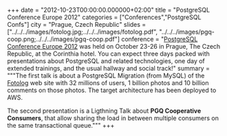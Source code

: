 +++
date = "2012-10-23T00:00:00.000000+02:00"
title = "PostgreSQL Conference Europe 2012"
categories = ["Conferences","PostgreSQL Confs"]
city = "Prague, Czech Republic"
slides = ["../../../images/fotolog.jpg;../../../images/fotolog.pdf",
          "../../../images/pgq-coop.png;../../../images/pgq-coop.pdf"]
conference = "[PostgreSQL Conference Europe 2012](https://2012.pgconf.eu) was held on October 23-26 in Prague, The Czech Republic, at the Corinthia hotel. You can expect three days packed with presentations about PostgreSQL and related technologies, one day of extended trainings, and the usual hallway and social track!"
summary = """The first talk is about a PostgreSQL Migration (from MySQL) of the [Fotolog](http://fotolog.com) web site with 32 millions of users, 1 billion photos and 10 billion comments on those photos. The target architecture has been deployed to AWS.

The second presentation is a Ligthning Talk about **PGQ Cooperative Consumers**, that allow sharing the load in between multiple consumers on the same transactional queue."""
+++
